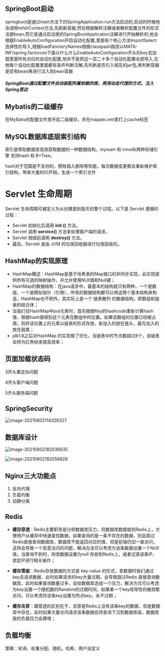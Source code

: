 ## SpringBoot启动

springboot是通过main方法下的SpringApplication.run方法启动的,启动的时候他会调用refshContext方法,先刷新容器,然后根据解析注解或者解析配置文件的形式注册bean,而它是通过启动类的SpringBootApplication注解进行开始解析的,他会根据EnableAutoConfiguration开启自动化配置,里面有个核心方法ImportSelect选择性的导入,根据loadFanctoryNames根据classpash路径以MATA-INF/spring.factorces下面以什么什么EnableAutoConfiguration开头的key去加载里面所有对应的自动化配置,他并不是把这一百二十多个自动化配置全部导入,在他每个自动化配置里面都有条件判断注解,先判断是否引入相互的jar包,再判断容器是否有bean再进行注入到bean容器

##### SpringBoot通过配置文件自动装配所属依赖的类，再用动态代理的方式，注入Spring里边

## Mybatis的二级缓存

在MyBatis的配置文件里开启二级缓存，并在mapper.xml里打上cache标签

## MySQL数据库底层索引结构

索引是帮助数据库高效获取数据的一种数据结构，myisam 和 innodb两种存储引擎 支持hash 和 B+Tree，

hash对于范围是不支持的，牺牲插入删除等性能，每次数据变更都会重新维护索引结构，带来大量的IO开销，生成一个索引文件

# Servlet 生命周期

Servlet 生命周期可被定义为从创建直到毁灭的整个过程。以下是 Servlet 遵循的过程：

- Servlet 初始化后调用 **init ()** 方法。
- Servlet 调用 **service()** 方法来处理客户端的请求。
- Servlet 销毁前调用 **destroy()** 方法。
- 最后，Servlet 是由 JVM 的垃圾回收器进行垃圾回收的。

## HashMap的实现原理

* HashMap概述：HashMap是基于哈希表的Map接口的非同步实现，此实现提供所有可选的映射操作，并允许使用NUll值和Null键；
* HashMap的数据结构：在java语言中，最基本的结构就只有两种，一个是数组，一个是模拟指针（引用），所有的数据结构都可以用这两个基本结构来构造，HashMap也不例外，其实际上是一个 链表散列 的数据结构，即数组和链表的结合体；
* 当我们往HashMap中put元素时，首先根据Key的hashcode重新计算hash值，根据hash值得到这个元素在数组中的位置。如果该数组的位置已经被占用，则将该位置上的元素以链表的形式存放，新加入的放在链头，最先加入的放在链尾；
* jdk1.8之后对HashMap 的实现做了优化，当链表中的节点数超过8个，该链表会转为红黑树来提高效率；

## 页面加载状态码

3开头重定向问题

4开头客户端问题

5开头服务端问题

## SpringSecurity

![image-20210602114326327](C:\Users\Administrator\AppData\Roaming\Typora\typora-user-images\image-20210602114326327.png)

## 数据库设计

![image-20210602182036635](C:\Users\Administrator\AppData\Roaming\Typora\typora-user-images\image-20210602182036635.png)

![image-20210602182056828](C:\Users\Administrator\AppData\Roaming\Typora\typora-user-images\image-20210602182056828.png)

## Nginx三大功能点

1. 反向代理
2. 负载均衡
3. 动静分离

## Redis

* **缓存穿透**：Redis主要职责是分担数据库压力，将数据库数据放到Redis上，方便用户从缓存中快速查找数据，如果查询的是一条不存在的数据，则会跳过Redis直接查询数据库，数据库不能返回对应的值，但是前端仍旧一直访问，这样会导致一个恶意访问的问题，解决办法可以考虑为该条数据设置一个NUll值，当查询不到时，将改数据设置为null 存放到Redis上，或者记录该条IP，锁定IP进行相关操作；

* **缓存雪崩**：Redis存放数据的方式是 key-value 的形式，拿数据时我们通过key去请求数据，此时如果请求的key大量过期，会导致跳过Redis 直接查询数据库，此时如果查询数量过多，会给数据库造成一个压力，解决方式可以考虑为key设置一个随机数的Random的过期时间，如果某一个key经常性的被频繁访问，可以考虑将该条key设置为热点key，永不过期；
* **缓存击穿**：跟穿透的区别在于，击穿是Redis上没有该条key的数据，但是数据库中存在，此时如果大量访问请求该条数据会将查询下沉到数据库层，数据库层的负载压力会骤增；

## 负载均衡

策略：轮询、权重分配、随机。哈希、用户自定义